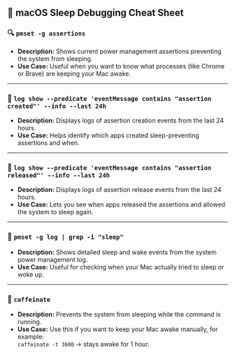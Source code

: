 ## 🧠 **macOS Sleep Debugging Cheat Sheet**

### 🔍 `pmset -g assertions`
- **Description:** Shows current power management assertions preventing the system from sleeping.
- **Use Case:** Useful when you want to know what processes (like Chrome or Brave) are keeping your Mac awake.

---

### 🧾 `log show --predicate 'eventMessage contains "assertion created"' --info --last 24h`
- **Description:** Displays logs of assertion creation events from the last 24 hours.
- **Use Case:** Helps identify which apps created sleep-preventing assertions and when.

---

### 🧾 `log show --predicate 'eventMessage contains "assertion released"' --info --last 24h`
- **Description:** Displays logs of assertion release events from the last 24 hours.
- **Use Case:** Lets you see when apps released the assertions and allowed the system to sleep again.

---

### 📜 `pmset -g log | grep -i "sleep"`
- **Description:** Shows detailed sleep and wake events from the system power management log.
- **Use Case:** Useful for checking when your Mac actually tried to sleep or woke up.

---

### 🧰 `caffeinate`
- **Description:** Prevents the system from sleeping while the command is running.
- **Use Case:** Use this if you want to keep your Mac awake manually, for example:  
  `caffeinate -t 3600` → stays awake for 1 hour.
